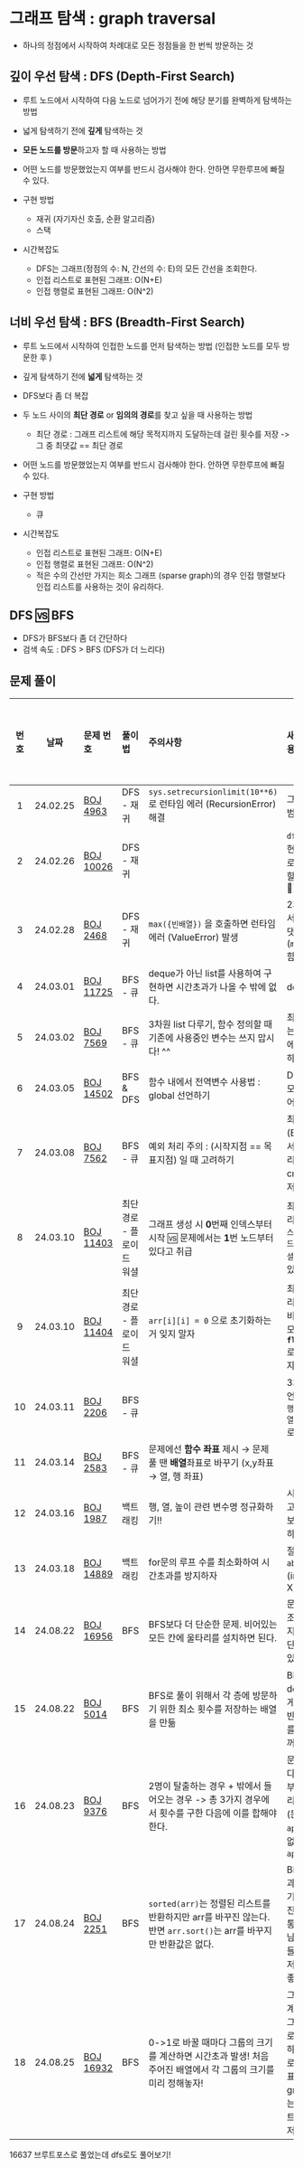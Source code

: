 # 그래프 탐색 : graph traversal

- 하나의 정점에서 시작하여 차례대로 모든 정점들을 한 번씩 방문하는 것

## 깊이 우선 탐색 : DFS (Depth-First Search)

- 루트 노드에서 시작하여 다음 노드로 넘어가기 전에 해당 분기를 완벽하게 탐색하는 방법
- 넓게 탐색하기 전에 **깊게** 탐색하는 것
- **모든 노드를 방문**하고자 할 때 사용하는 방법
- 어떤 노드를 방문했었는지 여부를 반드시 검사해야 한다. 안하면 무한루프에 빠질 수 있다.


- 구현 방법
    - 재귀 (자기자신 호출, 순환 알고리즘)
    - 스택
- 시간복잡도
    - DFS는 그래프(정점의 수: N, 간선의 수: E)의 모든 간선을 조회한다.
    - 인접 리스트로 표현된 그래프: O(N+E)
    - 인접 행렬로 표현된 그래프: O(N^2)

## 너비 우선 탐색 : BFS (Breadth-First Search)

- 루트 노드에서 시작하여 인접한 노드를 먼저 탐색하는 방법 (인접한 노드를 모두 방문한 후 )
- 깊게 탐색하기 전에 **넓게** 탐색하는 것
- DFS보다 좀 더 복잡
- 두 노드 사이의 **최단 경로** or **임의의 경로**를 찾고 싶을 때 사용하는 방법
    - 최단 경로 : 그래프 리스트에 해당 목적지까지 도달하는데 걸린 횟수를 저장 -> 그 중 최댓값 == 최단 경로
- 어떤 노드를 방문했었는지 여부를 반드시 검사해야 한다. 안하면 무한루프에 빠질 수 있다.


- 구현 방법
    - 큐
- 시간복잡도
    - 인접 리스트로 표현된 그래프: O(N+E)
    - 인접 행렬로 표현된 그래프: O(N^2)
    - 적은 수의 간선만 가지는 희소 그래프 (sparse graph)의 경우 인접 행렬보다 인접 리스트를 사용하는 것이 유리하다.

## DFS 🆚 BFS

- DFS가 BFS보다 좀 더 간단하다
- 검색 속도 : DFS > BFS (DFS가 더 느리다)

## 문제 풀이

| 번호 |    날짜    | 문제 번호                                              | 풀이법            | 주의사항                                                                            | 새롭게 배운 내용                                                                             | 다시 풀어보기 |
|:--:|:--------:|:---------------------------------------------------|:---------------|:--------------------------------------------------------------------------------|:--------------------------------------------------------------------------------------|:-------:|
| 1  | 24.02.25 | [BOJ 4963](https://www.acmicpc.net/problem/4963)   | DFS - 재귀       | `sys.setrecursionlimit(10**6)`로 런타임 에러 (RecursionError) 해결                      | 그래프 탐색 시 범위 제약 방법                                                                     |         |
| 2  | 24.02.26 | [BOJ 10026](https://www.acmicpc.net/problem/10026) | DFS - 재귀       |                                                                                 | `dfs()` 함수 구현시 파라미터로 뭘 넘겨야 할까? (고민중🧐)                                                |         |
| 3  | 24.02.28 | [BOJ 2468](https://www.acmicpc.net/problem/2468)   | DFS - 재귀       | `max({빈배열})` 을 호출하면 런타임 에러 (ValueError) 발생                                      | 2차원 배열에서 최솟값, 최댓값 찾는 방법 (`min`, `max`, `map` 함수 사용)                                   |         |
| 4  | 24.03.01 | [BOJ 11725](https://www.acmicpc.net/problem/11725) | BFS - 큐        | deque가 아닌 list를 사용하여 구현하면 시간초과가 나올 수 밖에 없다.                                     | deque 사용법                                                                             |         |
| 5  | 24.03.02 | [BOJ 7569](https://www.acmicpc.net/problem/7569)   | BFS - 큐        | 3차원 list 다루기, 함수 정의할 때 기존에 사용중인 변수는 쓰지 맙시다! ^^                                  | 최단거리 구하는 방법 : 배열에 cnt를 저장하기                                                           |         |
| 6  | 24.03.05 | [BOJ 14502](https://www.acmicpc.net/problem/14502) | BFS & DFS      | 함수 내에서 전역변수 사용법 : global 선언하기                                                   | DFS와 BFS를 모두 써야하는 어려운 문제ㅠ                                                             |    ✅    |
| 7  | 24.03.08 | [BOJ 7562](https://www.acmicpc.net/problem/7562)   | BFS - 큐        | 예외 처리 주의 : (시작지점 == 목표지점) 일 때 고려하기                                              | 최단경로 (BFS) 문제에서는 그래프/리스트 자체에 cnt 누적값을 저장                                              |         |
| 8  | 24.03.10 | [BOJ 11403](https://www.acmicpc.net/problem/11403) | 최단경로 - 플로이드 워셜 | 그래프 생성 시 **0**번째 인덱스부터 시작 🆚 문제에서는 **1**번 노드부터 있다고 취급                           | 최단경로 알고리즘에는 `다익스트라`, `벨만포드`, `플로이드 워셜` 알고리즘이 있다.                                      |         |
| 9  | 24.03.10 | [BOJ 11404](https://www.acmicpc.net/problem/11404) | 최단경로 - 플로이드 워셜 | `arr[i][i] = 0` 으로 초기화하는거 잊지 말자                                                 | 최단경로 알고리즘에서 최소비용 테이블의 모든 값을 **`float('inf')`** 로 초기화 해주자!                             |         |
| 10 | 24.03.11 | [BOJ 2206](https://www.acmicpc.net/problem/2206)   | BFS - 큐        |                                                                                 | 3차원 배열 선언 시 `[[[높이] 행 개수(세로)] 열 개수(가로)]` 로 선언해야 됨                                     |    ✅    |
| 11 | 24.03.14 | [BOJ 2583](https://www.acmicpc.net/problem/2583)   | BFS - 큐        | 문제에선 **함수 좌표** 제시 → 문제 풀 땐 **배열**좌표로 바꾸기 (x,y좌표 → 열, 행 좌표)                      |                                                                                       |         |
| 12 | 24.03.16 | [BOJ 1987](https://www.acmicpc.net/problem/1987)   | 백트래킹           | 행, 열, 높이 관련 변수명 정규화하기!!                                                         | 시간 복잡도를 고려하여 list보단 set 사용하기                                                          |         |
| 13 | 24.03.18 | [BOJ 14889](https://www.acmicpc.net/problem/14889) | 백트래킹           | for문의 루프 수를 최소화하여 시간초과를 방지하자                                                    | 절댓값 함수 `abs({값})` (import 필요X)                                                        |         |
| 14 | 24.08.22 | [BOJ 16956](https://www.acmicpc.net/problem/16956) | BFS            | BFS보다 더 단순한 문제. 비어있는 모든 칸에 울타리를 설치하면 된다.                                        | 문제에 '최소' 조건이 들어가지 않으면 더 단순하게 풀 수 있다.                                                  |         |
| 15 | 24.08.22 | [BOJ 5014](https://www.acmicpc.net/problem/5014)   | BFS            | BFS로 풀이 위해서 각 층에 방문하기 위한 최소 횟수를 저장하는 배열을 만듦                                     | BFS는 1. deque에 남는게 없을 때까지 반복 & 2. 횟수를 저장X. 이전꺼+1 을 사용                                 |         |
| 16 | 24.08.23 | [BOJ 9376](https://www.acmicpc.net/problem/9376)   | BFS            | 2명이 탈출하는 경우 + 밖에서 들어오는 경우 -> 총 3가지 경우에서 횟수를 구한 다음에 이를 합해야한다.                    | 문을 여는 것보다 문이 없는 부분을 우선처리 해야한다. (문 열 때에는 `append`, 문이 없을 때에는 `appendleft`)             |    ✅    |
| 17 | 24.08.24 | [BOJ 2251](https://www.acmicpc.net/problem/2251)   | BFS            | `sorted(arr)`는 정렬된 리스트를 반환하지만 arr를 바꾸진 않는다. 반면 `arr.sort()`는 arr를 바꾸지만 반환값은 없다. | BFS는 반복문과 큐를 사용하기 때문에 주어진 정보(ex.물통들의 용량, 남은 물의 양)들을 리스트로 저장하는 것이 좋다.                  |         |
| 18 | 24.08.25 | [BOJ 16932](https://www.acmicpc.net/problem/16932) | BFS            | 0->1로 바꿀 때마다 그룹의 크기를 계산하면 시간초과 발생! 처음 주어진 배열에서 각 그룹의 크기를 미리 정해놓자!               | 그룹의 크기를 계산할 때, 각 그룹에 순서대로 번호를 부여하고, 그 숫자로 그룹 위치를 표시한다. group의 크기는 별도의 리스트를 만든 후 저장한다. |         |

16637 브루트포스로 풀었는데 dfs로도 풀어보기!